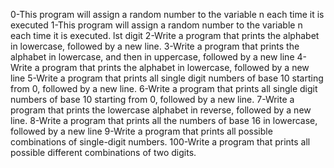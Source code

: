 0-This program will assign a random number to the variable n each time it is executed
1-This program will assign a random number to the variable n each time it is executed. lst digit
2-Write a program that prints the alphabet in lowercase, followed by a new line.
3-Write a program that prints the alphabet in lowercase, and then in uppercase, followed by a new line
4-Write a program that prints the alphabet in lowercase, followed by a new line
5-Write a program that prints all single digit numbers of base 10 starting from 0, followed by a new line.
6-Write a program that prints all single digit numbers of base 10 starting from 0, followed by a new line.
7-Write a program that prints the lowercase alphabet in reverse, followed by a new line.
8-Write a program that prints all the numbers of base 16 in lowercase, followed by a new line
9-Write a program that prints all possible combinations of single-digit numbers.
100-Write a program that prints all possible different combinations of two digits.
